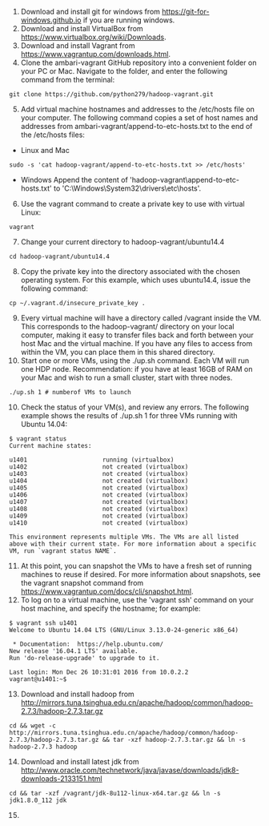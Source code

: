 1. Download and install git for windows from https://git-for-windows.github.io if you are running windows.
2. Download and install VirtualBox from https://www.virtualbox.org/wiki/Downloads.
3. Download and install Vagrant from https://www.vagrantup.com/downloads.html.
4. Clone the ambari-vagrant GitHub repository into a convenient folder on your PC or Mac. Navigate to the folder, and enter the following command from the terminal:
```
git clone https://github.com/python279/hadoop-vagrant.git
```
5. Add virtual machine hostnames and addresses to the /etc/hosts file on your computer. The following command copies a set of host names and addresses from ambari-vagrant/append-to-etc-hosts.txt to the end of the /etc/hosts files:
- Linux and Mac
```
sudo -s 'cat hadoop-vagrant/append-to-etc-hosts.txt >> /etc/hosts'
```
- Windows
Append the content of 'hadoop-vagrant\append-to-etc-hosts.txt' to 'C:\Windows\System32\drivers\etc\hosts'.

6. Use the vagrant command to create a private key to use with virtual Linux:
```
vagrant
```
7. Change your current directory to hadoop-vagrant/ubuntu14.4
```
cd hadoop-vagrant/ubuntu14.4
```
8. Copy the private key into the directory associated with the chosen operating system. 
For this example, which uses ubuntu14.4, issue the following command:
```
cp ~/.vagrant.d/insecure_private_key .
```
9. Every virtual machine will have a directory called /vagrant inside the VM. This corresponds to the hadoop-vagrant/<os> directory on your local computer, making it easy to transfer files back and forth between your host Mac and the virtual machine. If you have any files to access from within the VM, you can place them in this shared directory.
10. Start one or more VMs, using the ./up.sh command. Each VM will run one HDP node. Recommendation: if you have at least 16GB of RAM on your Mac and wish to run a small cluster, start with three nodes.
```
./up.sh 1 # numberof VMs to launch
```
10. Check the status of your VM(s), and review any errors. The following example shows the results of ./up.sh 1 for three VMs running with Ubuntu 14.04:
```
$ vagrant status
Current machine states:

u1401                     running (virtualbox)
u1402                     not created (virtualbox)
u1403                     not created (virtualbox)
u1404                     not created (virtualbox)
u1405                     not created (virtualbox)
u1406                     not created (virtualbox)
u1407                     not created (virtualbox)
u1408                     not created (virtualbox)
u1409                     not created (virtualbox)
u1410                     not created (virtualbox)

This environment represents multiple VMs. The VMs are all listed
above with their current state. For more information about a specific
VM, run `vagrant status NAME`.
```
11. At this point, you can snapshot the VMs to have a fresh set of running machines to reuse if desired. For more information about snapshots, see the vagrant snapshot command from https://www.vagrantup.com/docs/cli/snapshot.html. 
12. To log on to a virtual machine, use the 'vagrant ssh' command on your host machine, and specify the hostname; for example:
```
$ vagrant ssh u1401
Welcome to Ubuntu 14.04 LTS (GNU/Linux 3.13.0-24-generic x86_64)

 * Documentation:  https://help.ubuntu.com/
New release '16.04.1 LTS' available.
Run 'do-release-upgrade' to upgrade to it.

Last login: Mon Dec 26 10:31:01 2016 from 10.0.2.2
vagrant@u1401:~$
```
13. Download and install hadoop from http://mirrors.tuna.tsinghua.edu.cn/apache/hadoop/common/hadoop-2.7.3/hadoop-2.7.3.tar.gz
```
cd && wget -c http://mirrors.tuna.tsinghua.edu.cn/apache/hadoop/common/hadoop-2.7.3/hadoop-2.7.3.tar.gz && tar -xzf hadoop-2.7.3.tar.gz && ln -s hadoop-2.7.3 hadoop
```
14. Download and install latest jdk from http://www.oracle.com/technetwork/java/javase/downloads/jdk8-downloads-2133151.html
```
cd && tar -xzf /vagrant/jdk-8u112-linux-x64.tar.gz && ln -s jdk1.8.0_112 jdk
```
15. 